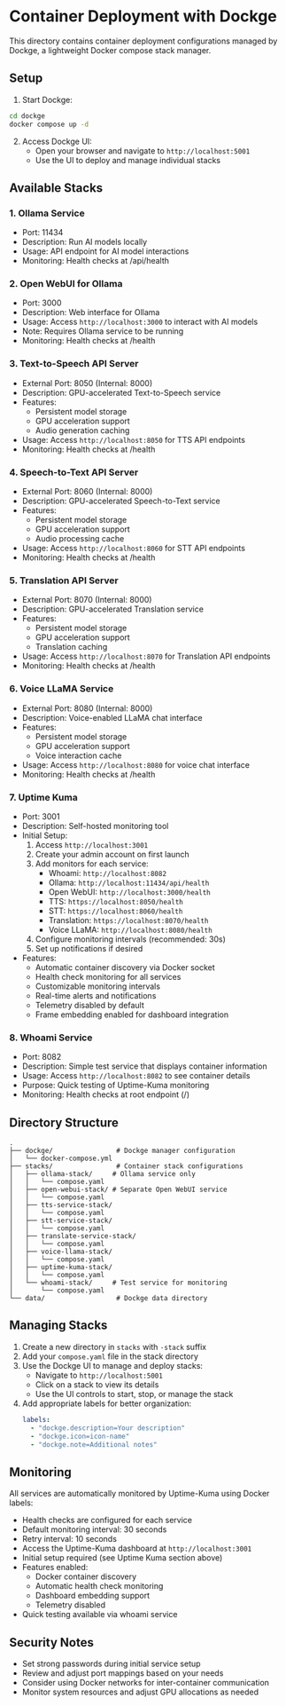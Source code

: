 # Container Deployment with Dockge

This directory contains container deployment configurations managed by Dockge, a lightweight Docker compose stack manager.

## Setup

1. Start Dockge:
```bash
cd dockge
docker compose up -d
```

2. Access Dockge UI:
   - Open your browser and navigate to `http://localhost:5001`
   - Use the UI to deploy and manage individual stacks

## Available Stacks

### 1. Ollama Service
- Port: 11434
- Description: Run AI models locally
- Usage: API endpoint for AI model interactions
- Monitoring: Health checks at /api/health

### 2. Open WebUI for Ollama
- Port: 3000
- Description: Web interface for Ollama
- Usage: Access `http://localhost:3000` to interact with AI models
- Note: Requires Ollama service to be running
- Monitoring: Health checks at /health

### 3. Text-to-Speech API Server
- External Port: 8050 (Internal: 8000)
- Description: GPU-accelerated Text-to-Speech service
- Features:
  - Persistent model storage
  - GPU acceleration support
  - Audio generation caching
- Usage: Access `http://localhost:8050` for TTS API endpoints
- Monitoring: Health checks at /health

### 4. Speech-to-Text API Server
- External Port: 8060 (Internal: 8000)
- Description: GPU-accelerated Speech-to-Text service
- Features:
  - Persistent model storage
  - GPU acceleration support
  - Audio processing cache
- Usage: Access `http://localhost:8060` for STT API endpoints
- Monitoring: Health checks at /health

### 5. Translation API Server
- External Port: 8070 (Internal: 8000)
- Description: GPU-accelerated Translation service
- Features:
  - Persistent model storage
  - GPU acceleration support
  - Translation caching
- Usage: Access `http://localhost:8070` for Translation API endpoints
- Monitoring: Health checks at /health

### 6. Voice LLaMA Service
- External Port: 8080 (Internal: 8000)
- Description: Voice-enabled LLaMA chat interface
- Features:
  - Persistent model storage
  - GPU acceleration support
  - Voice interaction cache
- Usage: Access `http://localhost:8080` for voice chat interface
- Monitoring: Health checks at /health

### 7. Uptime Kuma
- Port: 3001
- Description: Self-hosted monitoring tool
- Initial Setup:
  1. Access `http://localhost:3001`
  2. Create your admin account on first launch
  3. Add monitors for each service:
     - Whoami: `http://localhost:8082`
     - Ollama: `http://localhost:11434/api/health`
     - Open WebUI: `http://localhost:3000/health`
     - TTS: `https://localhost:8050/health`
     - STT: `https://localhost:8060/health`
     - Translation: `https://localhost:8070/health`
     - Voice LLaMA: `http://localhost:8080/health`
  4. Configure monitoring intervals (recommended: 30s)
  5. Set up notifications if desired
- Features:
  - Automatic container discovery via Docker socket
  - Health check monitoring for all services
  - Customizable monitoring intervals
  - Real-time alerts and notifications
  - Telemetry disabled by default
  - Frame embedding enabled for dashboard integration

### 8. Whoami Service
- Port: 8082
- Description: Simple test service that displays container information
- Usage: Access `http://localhost:8082` to see container details
- Purpose: Quick testing of Uptime-Kuma monitoring
- Monitoring: Health checks at root endpoint (/)

## Directory Structure
```
.
├── dockge/                # Dockge manager configuration
│   └── docker-compose.yml
├── stacks/                # Container stack configurations
│   ├── ollama-stack/     # Ollama service only
│   │   └── compose.yaml
│   ├── open-webui-stack/ # Separate Open WebUI service
│   │   └── compose.yaml
│   ├── tts-service-stack/
│   │   └── compose.yaml
│   ├── stt-service-stack/
│   │   └── compose.yaml
│   ├── translate-service-stack/
│   │   └── compose.yaml
│   ├── voice-llama-stack/
│   │   └── compose.yaml
│   ├── uptime-kuma-stack/
│   │   └── compose.yaml
│   └── whoami-stack/     # Test service for monitoring
│       └── compose.yaml
└── data/                  # Dockge data directory
```

## Managing Stacks
1. Create a new directory in `stacks` with `-stack` suffix
2. Add your `compose.yaml` file in the stack directory
3. Use the Dockge UI to manage and deploy stacks:
   - Navigate to `http://localhost:5001`
   - Click on a stack to view its details
   - Use the UI controls to start, stop, or manage the stack
4. Add appropriate labels for better organization:
   ```yaml
   labels:
     - "dockge.description=Your description"
     - "dockge.icon=icon-name"
     - "dockge.note=Additional notes"
   ```

## Monitoring
All services are automatically monitored by Uptime-Kuma using Docker labels:
- Health checks are configured for each service
- Default monitoring interval: 30 seconds
- Retry interval: 10 seconds
- Access the Uptime-Kuma dashboard at `http://localhost:3001`
- Initial setup required (see Uptime Kuma section above)
- Features enabled:
  - Docker container discovery
  - Automatic health check monitoring
  - Dashboard embedding support
  - Telemetry disabled
- Quick testing available via whoami service

## Security Notes
- Set strong passwords during initial service setup
- Review and adjust port mappings based on your needs
- Consider using Docker networks for inter-container communication
- Monitor system resources and adjust GPU allocations as needed